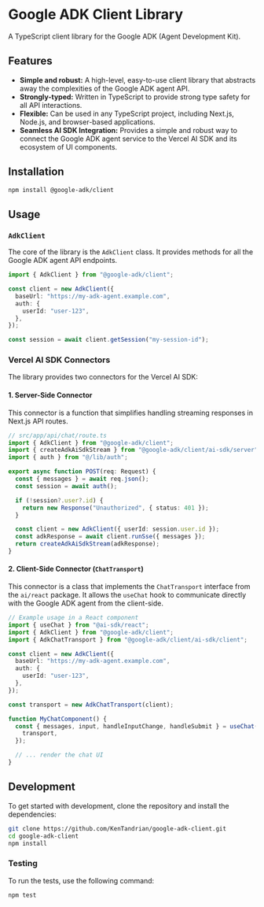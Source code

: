 # Google ADK Client Library

A TypeScript client library for the Google ADK (Agent Development Kit).

## Features

- **Simple and robust:** A high-level, easy-to-use client library that abstracts away the complexities of the Google ADK agent API.
- **Strongly-typed:** Written in TypeScript to provide strong type safety for all API interactions.
- **Flexible:** Can be used in any TypeScript project, including Next.js, Node.js, and browser-based applications.
- **Seamless AI SDK Integration:** Provides a simple and robust way to connect the Google ADK agent service to the Vercel AI SDK and its ecosystem of UI components.

## Installation

```bash
npm install @google-adk/client
```

## Usage

### `AdkClient`

The core of the library is the `AdkClient` class. It provides methods for all the Google ADK agent API endpoints.

```typescript
import { AdkClient } from "@google-adk/client";

const client = new AdkClient({
  baseUrl: "https://my-adk-agent.example.com",
  auth: {
    userId: "user-123",
  },
});

const session = await client.getSession("my-session-id");
```

### Vercel AI SDK Connectors

The library provides two connectors for the Vercel AI SDK:

#### 1. Server-Side Connector

This connector is a function that simplifies handling streaming responses in Next.js API routes.

```typescript
// src/app/api/chat/route.ts
import { AdkClient } from "@google-adk/client";
import { createAdkAiSdkStream } from "@google-adk/client/ai-sdk/server";
import { auth } from "@/lib/auth";

export async function POST(req: Request) {
  const { messages } = await req.json();
  const session = await auth();

  if (!session?.user?.id) {
    return new Response("Unauthorized", { status: 401 });
  }

  const client = new AdkClient({ userId: session.user.id });
  const adkResponse = await client.runSse({ messages });
  return createAdkAiSdkStream(adkResponse);
}
```

#### 2. Client-Side Connector (`ChatTransport`)

This connector is a class that implements the `ChatTransport` interface from the `ai/react` package. It allows the `useChat` hook to communicate directly with the Google ADK agent from the client-side.

```typescript
// Example usage in a React component
import { useChat } from "@ai-sdk/react";
import { AdkClient } from "@google-adk/client";
import { AdkChatTransport } from "@google-adk/client/ai-sdk/client";

const client = new AdkClient({
  baseUrl: "https://my-adk-agent.example.com",
  auth: {
    userId: "user-123",
  },
});

const transport = new AdkChatTransport(client);

function MyChatComponent() {
  const { messages, input, handleInputChange, handleSubmit } = useChat({
    transport,
  });

  // ... render the chat UI
}
```

## Development

To get started with development, clone the repository and install the dependencies:

```bash
git clone https://github.com/KenTandrian/google-adk-client.git
cd google-adk-client
npm install
```

### Testing

To run the tests, use the following command:

```bash
npm test
```
